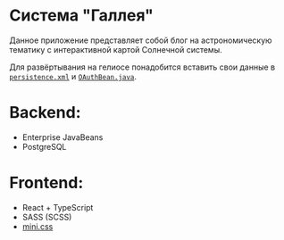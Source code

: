 # **Система "Галлея"**
Данное приложение представляет собой блог на астрономическую тематику с интерактивной картой Солнечной системы.

Для развёртывания на гелиосе понадобится вставить свои данные в [`persistence.xml`](pip-course/src/main/resources/META-INF/persistence.xml) и [`OAuthBean.java`](pip-course/src/main/java/halley/api/auth/OAuthBean.java).

# Backend:
- Enterprise JavaBeans
- PostgreSQL

# Frontend:
- React + TypeScript
- SASS (SCSS)
- [mini.css](https://minicss.org/)
